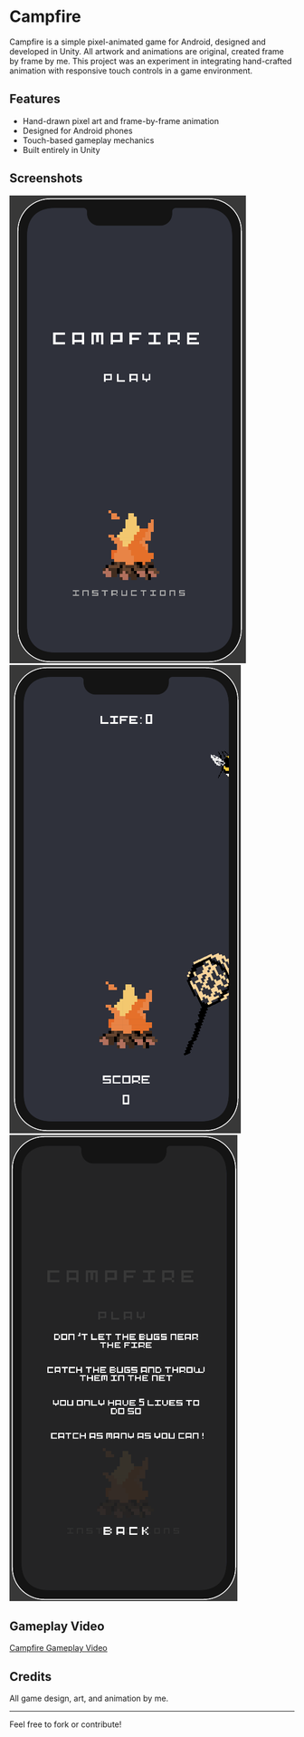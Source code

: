# Campfire

Campfire is a simple pixel-animated game for Android, designed and developed in Unity. All artwork and animations are original, created frame by frame by me. This project was an experiment in integrating hand-crafted animation with responsive touch controls in a game environment.

## Features

- Hand-drawn pixel art and frame-by-frame animation
- Designed for Android phones
- Touch-based gameplay mechanics
- Built entirely in Unity

## Screenshots



![Campfire 2](Assets/media/Campfire%202.png) ![Campfire 1](Assets/media/Campfire%201.png) ![Campfire 3](Assets/media/Campfire%203.png)

## Gameplay Video

[Campfire Gameplay Video](Assets/media/Campfire%20Vid.mov)

## Credits

All game design, art, and animation by me.

---

Feel free to fork or contribute!
